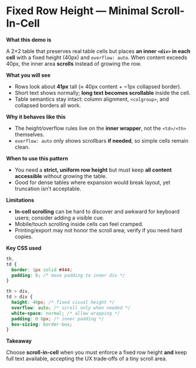 # Fixed Row Height — Minimal Scroll-In-Cell

**What this demo is**

A 2×2 table that preserves real table cells but places **an inner `<div>` in each cell** with a fixed height (40px) and `overflow: auto`. When content exceeds 40px, the inner area **scrolls** instead of growing the row.

**What you will see**

- Rows look about **41px** tall (≈ 40px content + \~1px collapsed border).
- Short text shows normally; **long text becomes scrollable** inside the cell.
- Table semantics stay intact: column alignment, `<colgroup>`, and collapsed borders all work.

**Why it behaves like this**

- The height/overflow rules live on the **inner wrapper**, not the `<td>/<th>` themselves.
- `overflow: auto` only shows scrollbars **if needed**, so simple cells remain clean.

**When to use this pattern**

- You need a **strict, uniform row height** but must keep **all content accessible** without growing the table.
- Good for dense tables where expansion would break layout, yet truncation isn’t acceptable.

**Limitations**

- **In‑cell scrolling** can be hard to discover and awkward for keyboard users; consider adding a visible cue.
- Mobile/touch scrolling inside cells can feel cramped.
- Printing/export may not honor the scroll area; verify if you need hard copies.

**Key CSS used**

```css
th,
td {
  border: 1px solid #444;
  padding: 0; /* move padding to inner div */
}

th > div,
td > div {
  height: 40px; /* fixed visual height */
  overflow: auto; /* scroll only when needed */
  white-space: normal; /* allow wrapping */
  padding: 0 8px; /* inner padding */
  box-sizing: border-box;
}
```

**Takeaway**

Choose **scroll-in-cell** when you must enforce a fixed row height **and** keep full text available, accepting the UX trade‑offs of a tiny scroll area.
